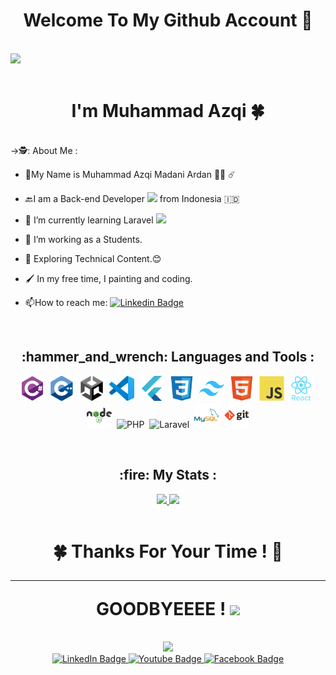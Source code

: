 <div align="center">
    <h1>
    Welcome To My Github Account 🚪
    </h1>
</div>
<br>
<img src="https://github.com/user-attachments/assets/f71a3e6d-ae07-405c-8d05-f40a09bcce81"></img>
<div align = "center">
    <br>
<h1>  I'm Muhammad Azqi 🍀
</h1>
</div>
<br>
->🕵️: About Me :

- :notebook:My Name is Muhammad Azqi Madani Ardan 👨‍🦱 ☄️

- :back:I am a Back-end Developer <img src="https://media.giphy.com/media/WUlplcMpOCEmTGBtBW/giphy.gif" width="30"> from Indonesia :indonesia:

- :tea: I’m currently learning Laravel <img src="https://logospng.org/download/laravel/logo-laravel-icon-1024.png" width="30">

- :telescope: I’m working as a Students.

- :seedling: Exploring Technical Content.😊

- :paintbrush: In my free time, I painting and coding.

- :mailbox:How to reach me: [![Linkedin Badge](https://img.shields.io/badge/-Azqi-blue?style=flat&logo=Linkedin&logoColor=white)](https://id.linkedin.com/in/muhammad-azqi-madani-ardan-06013b277)
<br>
<div align="center">
<h2>:hammer_and_wrench: Languages and Tools :</h2>
    
  <img src="https://github.com/devicons/devicon/blob/master/icons/csharp/csharp-original.svg" title="csharp" alt="csharp" width="40" height="40"/>&nbsp;
  <img src="https://github.com/devicons/devicon/blob/master/icons/cplusplus/cplusplus-original.svg" title="c++" alt="c++" width="40" height="40"/>&nbsp;
  <img src="https://github.com/devicons/devicon/blob/master/icons/unity/unity-original.svg" title="unity" alt="unity" width="40" height="40"/>&nbsp;
  <img src="https://github.com/devicons/devicon/blob/master/icons/vscode/vscode-original.svg" title="vscode" alt="vscode" width="40" height="40"/>&nbsp;
  <img src="https://github.com/devicons/devicon/blob/master/icons/flutter/flutter-original.svg" title="Flutter" alt="Flutter" width="40" height="40"/>&nbsp;
  <img src="https://github.com/devicons/devicon/blob/master/icons/css3/css3-original.svg"  title="CSS3" alt="CSS" width="40" height="40"/>&nbsp;
  <img src="https://github.com/devicons/devicon/blob/master/icons/tailwindcss/tailwindcss-original.svg"  title="Tailwind" alt="Tailwind" width="40" height="40"/>&nbsp;
  <img src="https://github.com/devicons/devicon/blob/master/icons/html5/html5-original.svg" title="HTML5" alt="HTML" width="40" height="40"/>&nbsp;
  <img src="https://github.com/devicons/devicon/blob/master/icons/javascript/javascript-original.svg" title="JavaScript" alt="JavaScript" width="40" height="40"/>&nbsp;
  <img src="https://github.com/devicons/devicon/blob/master/icons/react/react-original-wordmark.svg" title="React" alt="React" width="40" height="40"/>&nbsp;
  <img src="https://github.com/devicons/devicon/blob/master/icons/nodejs/nodejs-original-wordmark.svg" title="NodeJS" alt="NodeJS" width="40" height="40"/>&nbsp;
    <img src="https://pngimg.com/uploads/php/php_PNG43.png" title="PHP" alt="PHP" width="40" height="40"/>&nbsp;
  <img src="https://logospng.org/download/laravel/logo-laravel-icon-1024.png" title="Laravel" alt="Laravel" width="40" height="40"/>&nbsp;
  <img src="https://github.com/devicons/devicon/blob/master/icons/mysql/mysql-original-wordmark.svg" title="MySQL"  alt="MySQL" width="40" height="40"/>&nbsp;
    <img src="https://github.com/devicons/devicon/blob/master/icons/git/git-original-wordmark.svg" title="Git" alt="Git" width="40" height="40"/>

<!--   <img src="https://github.com/devicons/devicon/blob/master/icons/java/java-original-wordmark.svg" title="Java" alt="Java" width="40" height="40"/>&nbsp; -->
<!--   <img src="https://github.com/devicons/devicon/blob/master/icons/spring/spring-original-wordmark.svg" title="Spring" alt="Spring" width="40" height="40"/>&nbsp; -->
<!--   <img src="https://github.com/devicons/devicon/blob/master/icons/materialui/materialui-original.svg" title="Material UI" alt="Material UI" width="40" height="40"/>&nbsp; -->
<!--   <img src="https://github.com/devicons/devicon/blob/master/icons/redux/redux-original.svg" title="Redux" alt="Redux " width="40" height="40"/>&nbsp; -->
<!--   <img src="https://github.com/devicons/devicon/blob/master/icons/firebase/firebase-plain-wordmark.svg" title="Firebase" alt="Firebase" width="40" height="40"/>&nbsp; -->
<!--   <img src="https://github.com/devicons/devicon/blob/master/icons/gatsby/gatsby-original.svg" title="Gatsby"  alt="Gatsby" width="40" height="40"/>&nbsp; -->
<!--   <img src="https://github.com/devicons/devicon/blob/master/icons/amazonwebservices/amazonwebservices-plain-wordmark.svg" title="AWS" alt="AWS" width="40" height="40"/>&nbsp; -->
</div>
<br>
<div align="center">
    
<h2 style="text-bold">:fire: My Stats :</h2>

<a href="https://github.com/MuhammadAzqiMadaniArdan">
<img height="180em" src="https://github-readme-stats-eight-theta.vercel.app/api?username=MuhammadAzqiMadaniArdan&show_icons=true&theme=algolia&include_all_commits=true&count_private=true"/>
<img height="180em" src="https://github-readme-stats.vercel.app/api/top-langs/?username=MuhammadAzqiMadaniArdan&layout=compact&theme=vision-friendly-dark">
</img>
</a>

</div>
<br>
<div align="center">
<h1>
 🍀 Thanks For Your Time ! 🙂 
  <hr>
  GOODBYEEEE !   <img src="https://media.giphy.com/media/hvRJCLFzcasrR4ia7z/giphy.gif" width="30px"/>
</h1>
    <br>
<div  align="center">
  <img src="https://media4.giphy.com/media/RN8FdaB6T1bkkI5n4I/giphy.gif" width="100"/>
</div>
<div id="badges" align="center">
  <a href="https://id.linkedin.com/in/muhammad-azqi-madani-ardan-06013b277">
    <img src="https://img.shields.io/badge/LinkedIn-blue?style=for-the-badge&logo=linkedin&logoColor=white" alt="LinkedIn Badge"/>
  </a>
  <a href="your-youtube-URL">
    <img src="https://img.shields.io/badge/YouTube-red?style=for-the-badge&logo=youtube&logoColor=white" alt="Youtube Badge"/>
  </a>
  <a href="your-facebook-URL">
    <img src="https://img.shields.io/badge/Facebook-blue?style=for-the-badge&logo=facebook&logoColor=white" alt="Facebook Badge"/>
  </a>
</div>
<br>
<!--
**MuhammadAzqiMadaniArdan/MuhammadAzqiMadaniArdan** is a ✨ _special_ ✨ repository because its `README.md` (this file) appears on your GitHub profile.

Here are some ideas to get you started:

- 🔭 I’m currently working on ...
- 🌱 I’m currently learning ...
- 👯 I’m looking to collaborate on ...
- 🤔 I’m looking for help with ...
- 💬 Ask me about ...
- 📫 How to reach me: ...
- 😄 Pronouns: ...
- ⚡ Fun fact: ...
-->
